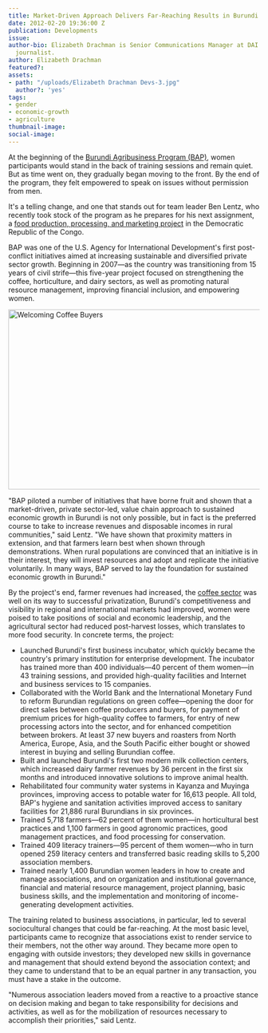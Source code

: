```yaml
---
title: Market-Driven Approach Delivers Far-Reaching Results in Burundi
date: 2012-02-20 19:36:00 Z
publication: Developments
issue: 
author-bio: Elizabeth Drachman is Senior Communications Manager at DAI and a former
  journalist.
author: Elizabeth Drachman
featured?: 
assets:
- path: "/uploads/Elizabeth Drachman Devs-3.jpg"
  author?: 'yes'
tags:
- gender
- economic-growth
- agriculture
thumbnail-image:
social-image:
---
```


At the beginning of the [Burundi Agribusiness Program (BAP)](https://www.dai.com/our-work/projects/burundi-agribusiness-program-bap), women participants would stand in the back of training sessions and remain quiet. But as time went on, they gradually began moving to the front. By the end of the program, they felt empowered to speak on issues without permission from men.




It's a telling change, and one that stands out for team leader Ben Lentz, who recently took stock of the program as he prepares for his next assignment, a [food production, processing, and marketing project][2] in the Democratic Republic of the Congo.

BAP was one of the U.S. Agency for International Development's first post-conflict initiatives aimed at increasing sustainable and diversified private sector growth. Beginning in 2007—as the country was transitioning from 15 years of civil strife—this five-year project focused on strengthening the coffee, horticulture, and dairy sectors, as well as promoting natural resource management, improving financial inclusion, and empowering women.

<a data-flickr-embed="true" data-context="true"  href="https://www.flickr.com/photos/daiglobal/9076734365/" title="Welcoming Coffee Buyers"><img src="https://c1.staticflickr.com/4/3791/9076734365_4911d1409c_z.jpg" width="640" height="361" alt="Welcoming Coffee Buyers"></a><script async src="//embedr.flickr.com/assets/client-code.js" charset="utf-8"></script>

"BAP piloted a number of initiatives that have borne fruit and shown that a market-driven, private sector-led, value chain approach to sustained economic growth in Burundi is not only possible, but in fact is the preferred course to take to increase revenues and disposable incomes in rural communities," said Lentz. "We have shown that proximity matters in extension, and that farmers learn best when shown through demonstrations. When rural populations are convinced that an initiative is in their interest, they will invest resources and adopt and replicate the initiative voluntarily. In many ways, BAP served to lay the foundation for sustained economic growth in Burundi."

By the project's end, farmer revenues had increased, the [coffee sector][3] was well on its way to successful privatization, Burundi's competitiveness and visibility in regional and international markets had improved, women were poised to take positions of social and economic leadership, and the agricultural sector had reduced post-harvest losses, which translates to more food security. In concrete terms, the project:

* Launched Burundi's first business incubator, which quickly became the country's primary institution for enterprise development. The incubator has trained more than 400 individuals—40 percent of them women—in 43 training sessions, and provided high-quality facilities and Internet and business services to 15 companies.
* Collaborated with the World Bank and the International Monetary Fund to reform Burundian regulations on green coffee—opening the door for direct sales between coffee producers and buyers, for payment of premium prices for high-quality coffee to farmers, for entry of new processing actors into the sector, and for enhanced competition between brokers. At least 37 new buyers and roasters from North America, Europe, Asia, and the South Pacific either bought or showed interest in buying and selling Burundian coffee.
* Built and launched Burundi's first two modern milk collection centers, which increased dairy farmer revenues by 36 percent in the first six months and introduced innovative solutions to improve animal health.
* Rehabilitated four community water systems in Kayanza and Muyinga provinces, improving access to potable water for 16,613 people. All told, BAP's hygiene and sanitation activities improved access to sanitary facilities for 21,886 rural Burundians in six provinces.
* Trained 5,718 farmers—62 percent of them women—in horticultural best practices and 1,100 farmers in good agronomic practices, good management practices, and food processing for conservation.
* Trained 409 literacy trainers—95 percent of them women—who in turn opened 259 literacy centers and transferred basic reading skills to 5,200 association members.
* Trained nearly 1,400 Burundian women leaders in how to create and manage associations, and on organization and institutional governance, financial and material resource management, project planning, basic business skills, and the implementation and monitoring of income-generating development activities.

The training related to business associations, in particular, led to several sociocultural changes that could be far-reaching. At the most basic level, participants came to recognize that associations exist to render service to their members, not the other way around. They became more open to engaging with outside investors; they developed new skills in governance and management that should extend beyond the association context; and they came to understand that to be an equal partner in any transaction, you must have a stake in the outcome.

"Numerous association leaders moved from a reactive to a proactive stance on decision making and began to take responsibility for decisions and activities, as well as for the mobilization of resources necessary to accomplish their priorities," said Lentz.

[2]: http://dai.com/our-work/projects/democratic-republic-congo%E2%80%94food-production-processing-marketing-project-fppm
[3]: http://dai.com/news-publications/news/burundian-coffee-joins-ranks-international-elite
